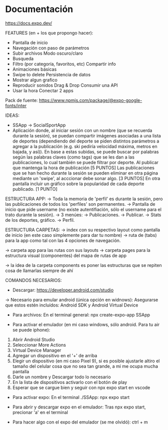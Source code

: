 # Documentación
https://docs.expo.dev/

FEATURES (en + los que propongo hacer):
+ Pantalla de inicio
+ Navegación con paso de parámetros
+ Subir archivos
Modo oscuro/claro
+ Busqueda
+ Filtro (por categoría, favoritos, etc)
Compartir info
+ Animaciones básicas
+ Swipe to delete
Persistencia de datos
+ Mostrar algun grafico
+ Reproducir sonidos
Drag & Drop
Consumir una API
+ Usar la hora
Conectar 2 apps

Pack de fuente:
https://www.npmjs.com/package/@expo-google-fonts/inter



IDEAS:
- SSApp -> SocialSportApp
- Aplicación donde, al iniciar sesión con un nombre (que se recuerda durante la sesión), se puedan compartir imágenes asociadas a una lista de deportes (dependiendo del deporte se piden distintos parámetros a agregar a la publicación (e.g. ski pediría velocidad máxima, metros en bajada, y así)). En base a estas subidas, se puede buscar por palabras según las palabras claves (como tags) que se les dan a las publicaciones, lo cual también se puede filtrar por deporte. Al publicar que mantenga la hora de publicación [5 PUNTOS]
Las publicaciones que se han hecho durante la sesión se pueden eliminar en otra página mediante un 'swipe', al acccionar debe sonar algo. [3 PUNTOS]
En otra pantalla incluir un gráfico sobre la popularidad de cada deporte publicado. [1 PUNTO]


ESTRUCTURA APP:
-> Toda la memoria de 'perfil' es durante la sesión, pero las publicaciones de todos los 'perfiles' son permanentes.
-> Pantalla de inicio que pide username (no existe autentifiación, sólo el username para el trato durante la sesión).
-> 3 menúes: 
    -> Publicaciones.
    -> Publicar.
    -> Stats de los deportes, gráfico.
    -> Perfil.

ESTRUCTURA CARPETAS:
-> index con su respectivo layout como pantalla de inicio (en este caso simplemente para dar tu nombre)
-> ruta de (tabs) para la app como tal con las 4 opciones de navegación.

-> carpeta app para las rutas con sus layouts
-> carpeta pages para la estructura visual (componentes) del mapa de rutas de app

-> la idea de la carpeta components es poner las estructuras que se repiten cosa de llamarlas siempre de ahí


COMANDOS NECESARIOS:

- Descargar:
https://developer.android.com/studio

-> Necesario para emular android (única opción en widnows): Asegurarse que estos estén incluídos: Android SDK y Android Virtual Device


- Para archivos: En el terminal general:
npx create-expo-app SSApp

- Para activar el emulador (en mi caso windows, sólo android. Para tu air se puede iphone):
1. Abrir Android Studio
2. Seleccionar More Actions
3. Virtual Device Manager
4. Agregar un dispositivo en el '+' de arriba
5. Elegir un dispositivo (en mi caso Pixel 9), si es posible ajustarle altiro el tamaño del celular cosa que no sea tan grande, a mi me ocupa mucha pantalla
6. Darle un nombre y Descargar todo lo necesario
7. En la lista de dispositivos activarlo con el botón de play
8. Esperar que se cargue bien y seguir con npx expo start en vscode

- Para activar expo: En el terminal ./SSApp:
npx expo start

- Para abrir y descargar expo en el emulador:
Tras npx expo start, precionar 'a' en el terminal


- Para hacer algo con el expo del emulador (se me olvidó):
ctrl + m



